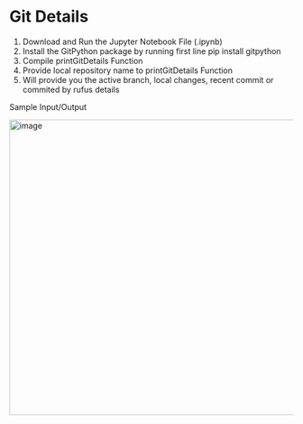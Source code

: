 # Git Details

1. Download and Run the Jupyter Notebook File (.ipynb)
2. Install the GitPython package by running first line pip install gitpython
3. Compile printGitDetails Function
4. Provide local repository name to printGitDetails Function
5. Will provide you the active branch, local changes, recent commit or commited by rufus details


Sample Input/Output


<img width="524" alt="image" src="https://user-images.githubusercontent.com/38122199/213404471-2cd4fd26-7b9a-4fad-b1f5-d8f2a8895db7.png">



